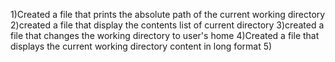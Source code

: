 1)Created a file that prints the absolute path of the current working directory
2)created a file that display the contents list of current directory
3)created a file that changes the working directory to user's home
4)Created a file that displays the current working directory content in long format
5) 
